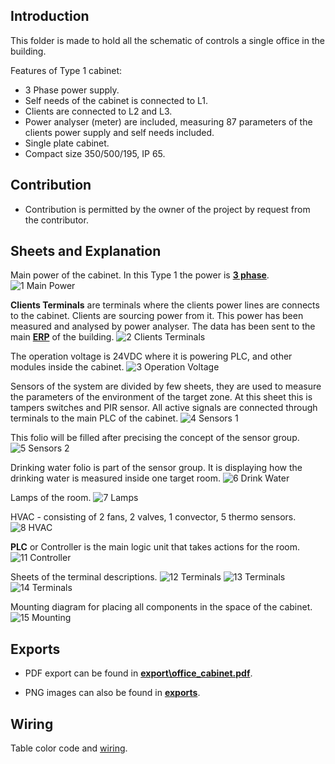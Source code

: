 ## Introduction

This folder is made to hold all the schematic of controls a single office in the building.

Features of Type 1 cabinet:
 - 3 Phase power supply.
 - Self needs of the cabinet is connected to L1.
 - Clients are connected to L2 and L3.
 - Power analyser (meter) are included, measuring 87 parameters of the clients power supply and self needs included.
 - Single plate cabinet.
 - Compact size 350/500/195, IP 65.

## Contribution

- Contribution is permitted by the owner of the project by request from the contributor.

## Sheets and Explanation

Main power of the cabinet. In this Type 1 the power is [**3 phase**](https://en.wikipedia.org/wiki/Three-phase_electric_power).
![1 Main Power](https://raw.githubusercontent.com/bgerp/ztm_doc/master/Cabinets/OfficeCabinet_Type1_L1_3P/exports/1_main_power.png)

**Clients Terminals** are terminals where the clients power lines are connects to the cabinet. Clients are sourcing power from it. This power has been measured and analysed by power analyser. The data has been sent to the main [**ERP**](https://bgerp.com/) of the building.
![2 Clients Terminals](https://raw.githubusercontent.com/bgerp/ztm_doc/master/Cabinets/OfficeCabinet_Type1_L1_3P/exports/2_clients_terminals.png)

The operation voltage is 24VDC where it is powering PLC, and other modules inside the cabinet.
![3 Operation Voltage](https://raw.githubusercontent.com/bgerp/ztm_doc/master/Cabinets/OfficeCabinet_Type1_L1_3P/exports/3_operation_voltage.png)

Sensors of the system are divided by few sheets, they are used to measure the parameters of the environment of the target zone. At this sheet this is tampers switches and PIR sensor. All active signals are connected through terminals to the main PLC of the cabinet.
![4 Sensors 1](https://raw.githubusercontent.com/bgerp/ztm_doc/master/Cabinets/OfficeCabinet_Type1_L1_3P/exports/4_sensors_1.png)

This folio will be filled after precising the concept of the sensor group.
![5 Sensors 2](https://raw.githubusercontent.com/bgerp/ztm_doc/master/Cabinets/OfficeCabinet_Type1_L1_3P/exports/5_sensors_2.png)

Drinking water folio is part of the sensor group. It is displaying how the drinking water is measured inside one target room.
![6 Drink Water](https://raw.githubusercontent.com/bgerp/ztm_doc/master/Cabinets/OfficeCabinet_Type1_L1_3P/exports/6_drink_water.png)

Lamps of the room.
![7 Lamps](https://raw.githubusercontent.com/bgerp/ztm_doc/master/Cabinets/OfficeCabinet_Type1_L1_3P/exports/7_lamps.png)

HVAC - consisting of 2 fans, 2 valves, 1 convector, 5 thermo sensors.
![8 HVAC](https://raw.githubusercontent.com/bgerp/ztm_doc/master/Cabinets/OfficeCabinet_Type1_L1_3P/exports/8_hvac.png)

**PLC** or Controller is the main logic unit that takes actions for the room. 
![11 Controller](https://raw.githubusercontent.com/bgerp/ztm_doc/master/Cabinets/OfficeCabinet_Type1_L1_3P/exports/11_controller.png)

Sheets of the terminal descriptions.
![12 Terminals](https://raw.githubusercontent.com/bgerp/ztm_doc/master/Cabinets/OfficeCabinet_Type1_L1_3P/exports/12_terminals_1.png)
![13 Terminals](https://raw.githubusercontent.com/bgerp/ztm_doc/master/Cabinets/OfficeCabinet_Type1_L1_3P/exports/13_terminals_2.png)
![14 Terminals](https://raw.githubusercontent.com/bgerp/ztm_doc/master/Cabinets/OfficeCabinet_Type1_L1_3P/exports/14_terminals_3.png)

Mounting diagram for placing all components in the space of the cabinet.
![15 Mounting](https://raw.githubusercontent.com/bgerp/ztm_doc/master/Cabinets/OfficeCabinet_Type1_L1_3P/exports/15_mounting.png)

## Exports

 - PDF export can be found in [**export\office_cabinet.pdf**](https://raw.githubusercontent.com/bgerp/ztm_doc/master/Cabinets/OfficeCabinet_Type1_L1_3P/exports/office_cabinet.pdf).

 - PNG images can also be found in [**exports**](https://github.com/bgerp/ztm_doc/tree/master/Cabinets/OfficeCabinet_Type1_L1_3P/exports).

 ## Wiring 

Table color code and [wiring](https://raw.githubusercontent.com/bgerp/ztm_doc/master/Wiring/TestOfficeWiring.md).